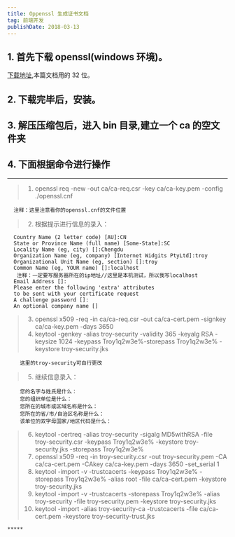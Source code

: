 ```yaml
---
title: Oppenssl 生成证书文档
tag: 前端开发
publishDate: 2018-03-13
---
```


## 1. 首先下载 openssl(windows 环境)。

[下载地址](http://slproweb.com/products/Win32OpenSSL.html),本篇文档用的 32 位。

## 2. 下载完毕后，安装。

## 3. 解压压缩包后，进入 bin 目录,建立一个 ca 的空文件夹

## 4. 下面根据命令进行操作

---

> 1. openssl req -new -out ca/ca-req.csr -key ca/ca-key.pem -config ./openssl.cnf

      注释：这里注意看你的openssl.cnf的文件位置

> 2. 根据提示进行信息的录入：

      Country Name (2 letter code) [AU]:CN
      State or Province Name (full name) [Some-State]:SC
      Locality Name (eg, city) []:Chengdu
      Organization Name (eg, company) [Internet Widgits PtyLtd]:troy
      Organizational Unit Name (eg, section) []:troy
      Common Name (eg, YOUR name) []:localhost
       注释：一定要写服务器所在的ip地址//这里是本机测试，所以我写localhost
      Email Address []:
      Please enter the following 'extra' attributes
      to be sent with your certificate request
      A challenge password []:
      An optional company name []

> 3. openssl x509 -req -in ca/ca-req.csr -out ca/ca-cert.pem -signkey ca/ca-key.pem -days 3650
> 4. keytool -genkey -alias troy-security -validity 365 -keyalg RSA -keysize 1024 -keypass Troy1q2w3e%-storepass Troy1q2w3e% -keystore troy-security.jks

        这里的troy-security可自行更改

> 5. 继续信息录入：

        您的名字与姓氏是什么：
        您的组织单位是什么：
        您所在的城市或区域名称是什么：
        您所在的省/市/自治区名称是什么：
        该单位的双字母国家/地区代码是什么：

> 6. keytool -certreq -alias troy-security -sigalg MD5withRSA -file troy-security.csr -keypass Troy1q2w3e% -keystore troy-security.jks -storepass Troy1q2w3e%
> 7. openssl x509 -req -in troy-security.csr -out troy-security.pem -CA ca/ca-cert.pem -CAkey ca/ca-key.pem -days 3650 -set_serial 1
> 8. keytool -import -v -trustcacerts -keypass Troy1q2w3e% -storepass Troy1q2w3e% -alias root -file ca/ca-cert.pem -keystore troy-security.jks
> 9. keytool -import -v -trustcacerts -storepass Troy1q2w3e% -alias troy-security -file troy-security.pem -keystore troy-security.jks
> 10. keytool -import -alias troy-security-ca -trustcacerts -file ca/ca-cert.pem -keystore troy-security-trust.jks

    *****
